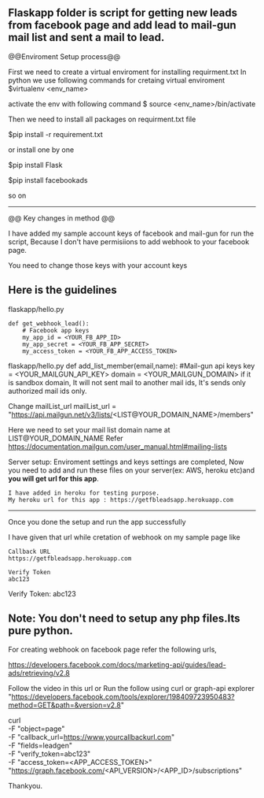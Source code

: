 Flaskapp  folder is script for getting new leads from facebook page and add lead to mail-gun mail list and sent a mail to lead.
------------------------------------------------------------------------------------
@@Enviroment Setup process@@

First we need to create a virtual enviroment for installing requirment.txt
In python we use following commands for cretaing virtual enviroment
$virtualenv <env_name>

activate the env with following command
$ source <env_name>/bin/activate

Then we need to install all packages on requirment.txt file

$pip install -r requirement.txt

or install one by one

$pip install Flask

$pip install facebookads

so on

---------------------------------------------------------------------------

@@ Key changes in method @@

I have added my sample account keys of facebook and mail-gun for run the script,
Because I don't have permisiions to add webhook to your facebook page.

You need to change those keys with your account keys

Here is the guidelines
-----------------------
flaskapp/hello.py


	def get_webhook_lead():
	    # Facebook app keys
	    my_app_id = <YOUR_FB_APP_ID>
	    my_app_secret = <YOUR_FB_APP_SECRET>
	    my_access_token = <YOUR_FB_APP_ACCESS_TOKEN>



flaskapp/hello.py
	def add_list_member(email,name):
		#Mail-gun api keys
		key = <YOUR_MAILGUN_API_KEY>
		domain = <YOUR_MAILGUN_DOMAIN> if it is sandbox domain, It will not sent mail to another mail ids, It's sends only authorized mail ids only.


Change mailList_url
	mailList_url = "https://api.mailgun.net/v3/lists/<LIST@YOUR_DOMAIN_NAME>/members"

Here we need to set your mail list domain name at LIST@YOUR_DOMAIN_NAME
	Refer https://documentation.mailgun.com/user_manual.html#mailing-lists

Server setup:
     Enviroment settings and keys settings are completed,
     Now you need to add and run these files on your server(ex: AWS, heroku etc)and **you will get url for this app**.


    I have added in heroku for testing purpose.
    My heroku url for this app : https://getfbleadsapp.herokuapp.com

-----------------------------------------------------------------------------

Once you done the setup and run the app successfully

I have given that url  while cretation of webhook on my sample page like


	Callback URL
	https://getfbleadsapp.herokuapp.com

	Verify Token
	abc123

Verify Token: abc123

Note: You don't need to setup any php files.Its pure python.
-----------------------------------------------------------------------------

For creating webhook on facebook page refer the following urls,

https://developers.facebook.com/docs/marketing-api/guides/lead-ads/retrieving/v2.8

Follow the video in this url or
Run the follow using curl or graph-api explorer "https://developers.facebook.com/tools/explorer/198409723950483?method=GET&path=&version=v2.8"

curl \
-F "object=page" \
-F "callback_url=https://www.yourcallbackurl.com" \
-F "fields=leadgen" \
-F "verify_token=abc123" \
-F "access_token=<APP_ACCESS_TOKEN>" \
"https://graph.facebook.com/<API_VERSION>/<APP_ID>/subscriptions"


Thankyou.
